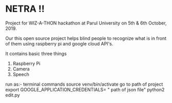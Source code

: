 # NETRA !!

Project for WIZ-A-THON hackathon at Parul University on 5th & 6th October, 2019. 

Our this open source project helps blind people to recognize what is in front of them using raspberry pi and google cloud API's.

It contains basic three things
  
  1. Raspberry Pi
  2. Camera
  3. Speech

run as:-
  terminal commands
   source venv/bin/activate
   go to path of project
   export GOOGLE_APPLICATION_CREDENTIALS= " path of json file"
   python2 edit.py
